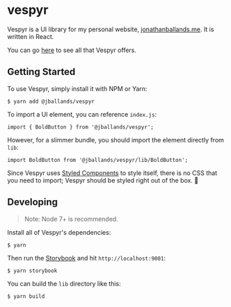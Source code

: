 # vespyr

Vespyr is a UI library for my personal website,  [jonathanballands.me](https://github.com/jballands/jonathanballands.me). 
It is written in React.

You can go [here](https://jballands.github.io/vespyr) to see all that Vespyr offers.

## Getting Started

To use Vespyr, simply install it with NPM or Yarn:

```
$ yarn add @jballands/vespyr
```

To import a UI element, you can reference `index.js`:

```
import { BoldButton } from '@jballands/vespyr';
```

However, for a slimmer bundle, you should import the element 
directly from `lib`:

```
import BoldButton from '@jballands/vespyr/lib/BoldButton';
```

Since Vespyr uses [Styled Components](https://github.com/styled-components/styled-components)
to style itself, there is no CSS that you need to import; Vespyr
should be styled right out of the box. :nail_care:

## Developing

> Note: Node 7+ is recommended.

Install all of Vespyr's dependencies:

```
$ yarn
```

Then run the [Storybook](https://github.com/storybooks/storybook)
and hit `http://localhost:9001`:

```
$ yarn storybook
```

You can build the `lib` directory like this:

```
$ yarn build
```
